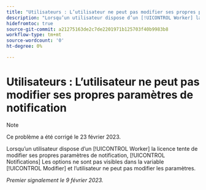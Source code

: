 ```yaml
---
title: "Utilisateurs : L’utilisateur ne peut pas modifier ses propres paramètres de notification"
description: "Lorsqu’un utilisateur dispose d’un [!UICONTROL Worker] la licence tente de modifier ses propres paramètres de notification, [!UICONTROL Notifications] Les options ne sont pas visibles dans la variable [!UICONTROL Modifier] et l’utilisateur ne peut pas modifier les paramètres."
hidefromtoc: true
source-git-commit: a21275163de2c7de2201971b125703f40b9983b8
workflow-type: tm+mt
source-wordcount: '0'
ht-degree: 0%

---
```



# Utilisateurs : L’utilisateur ne peut pas modifier ses propres paramètres de notification

>[!NOTE]
>
>Ce problème a été corrigé le 23 février 2023.

Lorsqu’un utilisateur dispose d’un [!UICONTROL Worker] la licence tente de modifier ses propres paramètres de notification, [!UICONTROL Notifications] Les options ne sont pas visibles dans la variable [!UICONTROL Modifier] et l’utilisateur ne peut pas modifier les paramètres.

_Premier signalement le 9 février 2023._

